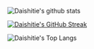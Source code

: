 ![Daishitie's github stats](https://github-readme-stats.vercel.app/api?username=Twiistrz&show_icons=true)

[![Daishitie's GitHub Streak](https://github-readme-streak-stats.herokuapp.com?user=Twiistrz)](https://git.io/streak-stats)

![Daishitie's Top Langs](https://github-readme-stats.vercel.app/api/top-langs/?username=Twiistrz&layout=compact&langs_count=12)

<!--
**daishitie/daishitie** is a ✨ _special_ ✨ repository because its `README.md` (this file) appears on your GitHub profile.

Here are some ideas to get you started:

- 🔭 I’m currently working on ...
- 🌱 I’m currently learning ...
- 👯 I’m looking to collaborate on ...
- 🤔 I’m looking for help with ...
- 💬 Ask me about ...
- 📫 How to reach me: ...
- 😄 Pronouns: ...
- ⚡ Fun fact: ...
-->
